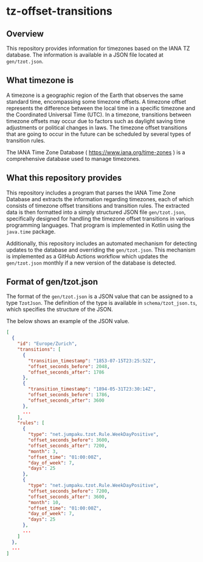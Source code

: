 # tz-offset-transitions

## Overview

This repository provides information for timezones based on the IANA TZ database.
The information is available in a JSON file located at `gen/tzot.json`.


## What timezone is

A timezone is a geographic region of the Earth that observes the same standard time, encompassing some timezone offsets.
A timezone offset represents the difference between the local time in a specific timezone and the Coordinated Universal Time (UTC).
In a timezone, transitions between timezone offsets may occur due to factors such as daylight saving time adjustments or political changes in laws.
The timezone offset transitions that are going to occur in the future can be scheduled by several types of transition rules.

The IANA Time Zone Database ( https://www.iana.org/time-zones ) is a comprehensive database used to manage timezones.


## What this repository provides

This repository includes a program that parses the IANA Time Zone Database and extracts the information regarding timezones, each of which consists of timezone offset transitions and transition rules.
The extracted data is then formatted into a simply structured JSON file `gen/tzot.json`, specifically designed for handling the timezone offset transitions in various programming languages.
That program is implemented in Kotlin using the `java.time` package.

Additionally, this repository includes an automated mechanism for detecting updates to the database and overriding the `gen/tzot.json`.
This mechanism is implemented as a GitHub Actions workflow which updates the `gen/tzot.json` monthly if a new version of the database is detected.


## Format of gen/tzot.json

The format of the `gen/tzot.json` is a JSON value that can be assigned to a type `TzotJson`.
The definition of the type is available in `schema/tzot_json.ts`, which specifies the structure of the JSON.

The below shows an example of the JSON value.

```json
[
  {
    "id": "Europe/Zurich",
    "transitions": [
      {
        "transition_timestamp": "1853-07-15T23:25:52Z",
        "offset_seconds_before": 2048,
        "offset_seconds_after": 1786
      },
      {
        "transition_timestamp": "1894-05-31T23:30:14Z",
        "offset_seconds_before": 1786,
        "offset_seconds_after": 3600
      },
      ...
    ],
    "rules": [
      {
        "type": "net.jumpaku.tzot.Rule.WeekDayPositive",
        "offset_seconds_before": 3600,
        "offset_seconds_after": 7200,
        "month": 3,
        "offset_time": "01:00:00Z",
        "day_of_week": 7,
        "days": 25
      },
      {
        "type": "net.jumpaku.tzot.Rule.WeekDayPositive",
        "offset_seconds_before": 7200,
        "offset_seconds_after": 3600,
        "month": 10,
        "offset_time": "01:00:00Z",
        "day_of_week": 7,
        "days": 25
      },
      ...
    ]
  },
  ...
]
```
